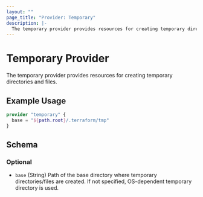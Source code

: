 ```yaml
---
layout: ""
page_title: "Provider: Temporary"
description: |-
  The temporary provider provides resources for creating temporary directories and files.
---
```


# Temporary Provider

The temporary provider provides resources for creating temporary directories and files.

## Example Usage

```terraform
provider "temporary" {
  base = "${path.root}/.terraform/tmp"
}
```

<!-- schema generated by tfplugindocs -->
## Schema

### Optional

- `base` (String) Path of the base directory where temporary directories/files are created. If not specified, OS-dependent temporary directory is used.

